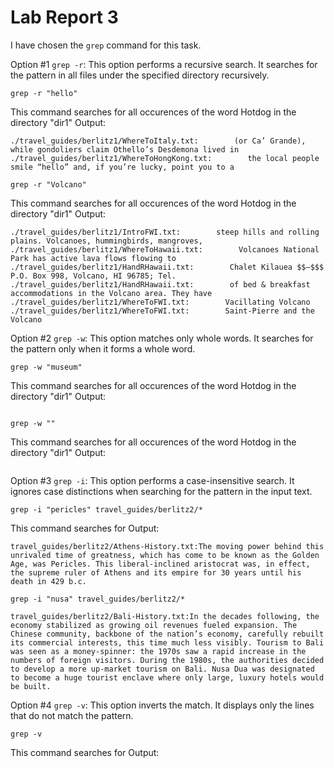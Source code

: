 # Lab Report 3

I have chosen the `grep` command for this task.

Option #1 `grep -r`: This option performs a recursive search. It searches for the pattern in all files under the specified directory recursively.

```
grep -r "hello"
```
This command searches for all occurences of the word Hotdog in the directory "dir1"
Output:
```
./travel_guides/berlitz1/WhereToItaly.txt:        (or Ca’ Grande), while gondoliers claim Othello’s Desdemona lived in
./travel_guides/berlitz1/WhereToHongKong.txt:        the local people smile “hello” and, if you’re lucky, point you to a
```

```
grep -r "Volcano"
```
This command searches for all occurences of the word Hotdog in the directory "dir1"
Output:
```
./travel_guides/berlitz1/IntroFWI.txt:        steep hills and rolling plains. Volcanoes, hummingbirds, mangroves,
./travel_guides/berlitz1/WhereToHawaii.txt:        Volcanoes National Park has active lava flows flowing to
./travel_guides/berlitz1/HandRHawaii.txt:        Chalet Kilauea $$–$$$ P.O. Box 998, Volcano, HI 96785; Tel.
./travel_guides/berlitz1/HandRHawaii.txt:        of bed & breakfast accommodations in the Volcano area. They have
./travel_guides/berlitz1/WhereToFWI.txt:        Vacillating Volcano
./travel_guides/berlitz1/WhereToFWI.txt:        Saint-Pierre and the Volcano
```


Option #2 `grep -w`: This option matches only whole words. It searches for the pattern only when it forms a whole word.
```
grep -w "museum"
```
This command searches for all occurences of the word Hotdog in the directory "dir1"
Output:
```

```

```
grep -w ""
```
This command searches for all occurences of the word Hotdog in the directory "dir1"
Output:
```

```




Option #3 `grep -i`: This option performs a case-insensitive search. It ignores case distinctions when searching for the pattern in the input text.
```
grep -i "pericles" travel_guides/berlitz2/*
```
This command searches for 
Output:
```
travel_guides/berlitz2/Athens-History.txt:The moving power behind this unrivaled time of greatness, which has come to be known as the Golden Age, was Pericles. This liberal-inclined aristocrat was, in effect, the supreme ruler of Athens and its empire for 30 years until his death in 429 b.c.
```

```
grep -i "nusa" travel_guides/berlitz2/*
```

```
travel_guides/berlitz2/Bali-History.txt:In the decades following, the economy stabilized as growing oil revenues fueled expansion. The Chinese community, backbone of the nation’s economy, carefully rebuilt its commercial interests, this time much less visibly. Tourism to Bali was seen as a money-spinner: the 1970s saw a rapid increase in the numbers of foreign visitors. During the 1980s, the authorities decided to develop a more up-market tourism on Bali. Nusa Dua was designated to become a huge tourist enclave where only large, luxury hotels would be built.
```

Option #4 `grep -v`: This option inverts the match. It displays only the lines that do not match the pattern.
```
grep -v
```
This command searches for
Output:
```

```
